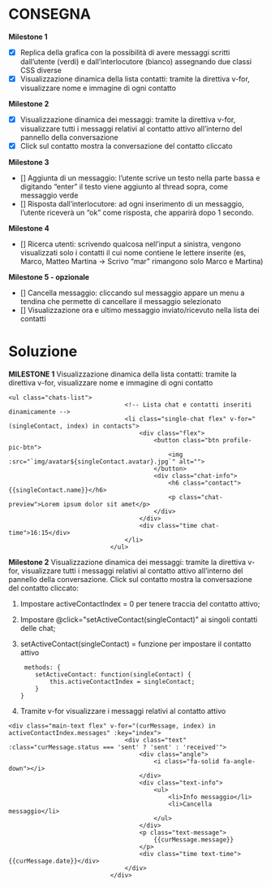 # CONSEGNA

**Milestone 1**
- [x] Replica della grafica con la possibilità di avere messaggi scritti dall’utente (verdi) e
dall’interlocutore (bianco) assegnando due classi CSS diverse
- [x] Visualizzazione dinamica della lista contatti: tramite la direttiva v-for, visualizzare nome e immagine di ogni contatto

**Milestone 2**
- [x] Visualizzazione dinamica dei messaggi: tramite la direttiva v-for, visualizzare tutti i messaggi relativi al contatto attivo all’interno del pannello della conversazione
- [x] Click sul contatto mostra la conversazione del contatto cliccato

**Milestone 3**
- [] Aggiunta di un messaggio: l’utente scrive un testo nella parte bassa e digitando
“enter” il testo viene aggiunto al thread sopra, come messaggio verde
- [] Risposta dall’interlocutore: ad ogni inserimento di un messaggio, l’utente riceverà
un “ok” come risposta, che apparirà dopo 1 secondo.

**Milestone 4**
- [] Ricerca utenti: scrivendo qualcosa nell’input a sinistra, vengono visualizzati solo i
contatti il cui nome contiene le lettere inserite (es, Marco, Matteo Martina -> Scrivo
“mar” rimangono solo Marco e Martina)

**Milestone 5 - opzionale**
- [] Cancella messaggio: cliccando sul messaggio appare un menu a tendina che
permette di cancellare il messaggio selezionato
- [] Visualizzazione ora e ultimo messaggio inviato/ricevuto nella lista dei contatti


# Soluzione

**MILESTONE 1**
Visualizzazione dinamica della lista contatti: tramite la direttiva v-for, visualizzare
nome e immagine di ogni contatto


```
<ul class="chats-list">
                                <!-- Lista chat e contatti inseriti dinamicamente -->
                                <li class="single-chat flex" v-for="(singleContact, index) in contacts">
                                    <div class="flex">
                                        <button class="btn profile-pic-btn">
                                            <img :src="`img/avatar${singleContact.avatar}.jpg`" alt="">
                                        </button>
                                        <div class="chat-info">
                                            <h6 class="contact">{{singleContact.name}}</h6>
                                            <p class="chat-preview">Lorem ipsum dolor sit amet</p>
                                        </div>
                                    </div>
                                    <div class="time chat-time">16:15</div>
                                </li>
                            </ul>
```

**Milestone 2**
Visualizzazione dinamica dei messaggi: tramite la direttiva v-for, visualizzare tutti i
messaggi relativi al contatto attivo all’interno del pannello della conversazione.
Click sul contatto mostra la conversazione del contatto cliccato:

1. Impostare activeContactIndex = 0 per tenere traccia del contatto attivo;  
2. Impostare @click="setActiveContact(singleContact)" ai singoli contatti delle chat;
3. setActiveContact(singleContact) = funzione per impostare il contatto attivo

    ```
     methods: {
        setActiveContact: function(singleContact) {
            this.activeContactIndex = singleContact;
        }
    }
    ```
4. Tramite v-for visualizzare i messaggi relativi al contatto attivo

```
<div class="main-text flex" v-for="(curMessage, index) in activeContactIndex.messages" :key="index">
                                <div class="text" :class="curMessage.status === 'sent' ? 'sent' : 'received'">
                                    <div class="angle">
                                        <i class="fa-solid fa-angle-down"></i>
                                    </div>
                                    <div class="text-info">
                                        <ul>
                                            <li>Info messaggio</li>
                                            <li>Cancella messaggio</li>
                                        </ul>
                                    </div>
                                    <p class="text-message">
                                        {{curMessage.message}}
                                    </p>
                                    <div class="time text-time">{{curMessage.date}}</div>
                                </div>
                            </div>
```